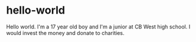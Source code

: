 # hello-world
Hello world.
I'm a 17 year old boy and I'm a junior at CB West high school.
I would invest the money and donate to charities.
